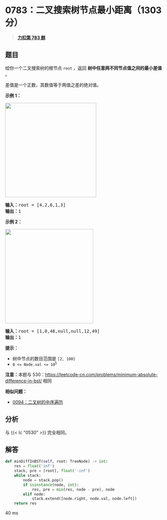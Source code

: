 # 0783：二叉搜索树节点最小距离（1303 分）


> <u>**[力扣第 783 题](https://leetcode.cn/problems/minimum-distance-between-bst-nodes/)**</u>

## 题目

<p>给你一个二叉搜索树的根节点 <code>root</code> ，返回 <strong>树中任意两不同节点值之间的最小差值</strong> 。</p>

<p>差值是一个正数，其数值等于两值之差的绝对值。</p>



<div class="original__bRMd">
<div>
<p><strong>示例 1：</strong></p>
<img alt="" src="https://assets.leetcode.com/uploads/2021/02/05/bst1.jpg" style="width: 292px; height: 301px;" />
<pre>
<strong>输入：</strong>root = [4,2,6,1,3]
<strong>输出：</strong>1
</pre>

<p><strong>示例 2：</strong></p>
<img alt="" src="https://assets.leetcode.com/uploads/2021/02/05/bst2.jpg" style="width: 282px; height: 301px;" />
<pre>
<strong>输入：</strong>root = [1,0,48,null,null,12,49]
<strong>输出：</strong>1
</pre>



<p><strong>提示：</strong></p>

<ul>
<li>树中节点的数目范围是 <code>[2, 100]</code></li>
<li><code>0 &lt;= Node.val &lt;= 10<sup>5</sup></code></li>
</ul>



<p><strong>注意：</strong>本题与 530：<a href="https://leetcode-cn.com/problems/minimum-absolute-difference-in-bst/">https://leetcode-cn.com/problems/minimum-absolute-difference-in-bst/</a> 相同</p>
</div>
</div>


**相似问题：**
- [0094：二叉树的中序遍历](/leetcode/0094)


## 分析

与 {{< lc "0530" >}} 完全相同。


## 解答

```python
def minDiffInBST(self, root: TreeNode) -> int:
	res = float('inf')
	stack, pre = [root], float('-inf')
	while stack:
		node = stack.pop()
		if isinstance(node, int):
			res, pre = min(res, node - pre), node
		elif node:
			stack.extend([node.right, node.val, node.left])
	return res
```

40 ms


